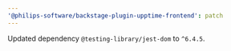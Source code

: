 ```yaml
---
'@philips-software/backstage-plugin-upptime-frontend': patch
---
```


Updated dependency `@testing-library/jest-dom` to `^6.4.5`.
